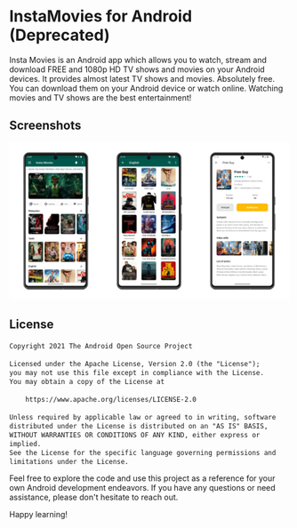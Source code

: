 # InstaMovies for Android (Deprecated)

Insta Movies is an Android app which allows you to watch, stream and download FREE and 1080p HD TV shows and movies on your Android devices. It provides almost latest TV shows and movies. Absolutely free. You can download them on your Android device or watch online. Watching movies and TV shows are the best entertainment!

## Screenshots

<picture>
  <source media="(prefers-color-scheme: dark)" srcset="screenshots/screenshot-dark.jpg">
  <source media="(prefers-color-scheme: light)" srcset="screenshots/screenshot.jpg">
  <img alt="App Screenshot" src="screenshots/screenshot.jpg">
</picture>

## License

```
Copyright 2021 The Android Open Source Project

Licensed under the Apache License, Version 2.0 (the "License");
you may not use this file except in compliance with the License.
You may obtain a copy of the License at

    https://www.apache.org/licenses/LICENSE-2.0

Unless required by applicable law or agreed to in writing, software
distributed under the License is distributed on an "AS IS" BASIS,
WITHOUT WARRANTIES OR CONDITIONS OF ANY KIND, either express or implied.
See the License for the specific language governing permissions and
limitations under the License.
```

Feel free to explore the code and use this project as a reference for your own Android development endeavors. If you have any questions or need assistance, please don't hesitate to reach out.

Happy learning!
